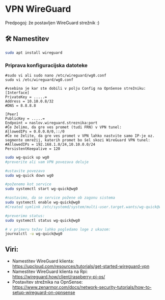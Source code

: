 # VPN WireGuard

Predpogoj: že postavljen WireGuard strežnik :)

## 🛠️ Namestitev

```bash
sudo apt install wireguard

```
### Priprava konfiguracijska datoteke

```
#sudo vi ali sudo nano /etc/wireguard/wg0.conf
sudo vi /etc/wireguard/wg0.conf

#vsebina je kar ste dobili v polju Config na OpnSense strežniku:
[Interface]
PrivateKey = .....=
Address = 10.10.0.8/32
#DNS = 8.8.8.8

[Peer]
PublicKey = .....=
Endpoint = naslov.wireguard.streznika:port
#Če želimo, da gre ves promet (tudi FRN) v VPN tunel:
AllowedIPs = 0.0.0.0/0,::/0
#Če ne želite, da gre ves promet v VPN lahko nastvite samo IP-je oz. segmente omrežij, katerih promet bo šel skozi WireGuard VPN tunel:
#AllowedIPs = 192.168.1.0/24,10.10.0.0/24
PersistentKeepalive = 120
```
```bash
sudo wg-quick up wg0
#preverite ali vam VPN povezava deluje

#ustavite povezavo
sudo wg-quick down wg0

#poženemo kot service
sudo systemctl start wg-quick@wg0

#nastavimo, da se service požene ob zagonu sistema
sudo systemctl enable wg-quick@wg0
#Created symlink /etc/systemd/system/multi-user.target.wants/wg-quick@wg0.service → /lib/systemd/system/wg-quick@.service.

#preverimo status:
sudo systemctl status wg-quick@wg0

# v primeru težav lahko pogledamo loge z ukazom:
journalctl -u wg-quick@wg0
```

## Viri:
- Namestitev WireGuard klienta: https://upcloud.com/resources/tutorials/get-started-wireguard-vpn
- Namestitev WireGuard klienta na Rpi: https://wireguard.how/client/raspberry-pi-os/
- Postavitev strežnika na OpnSense: https://www.zenarmor.com/docs/network-security-tutorials/how-to-setup-wireguard-on-opnsense

